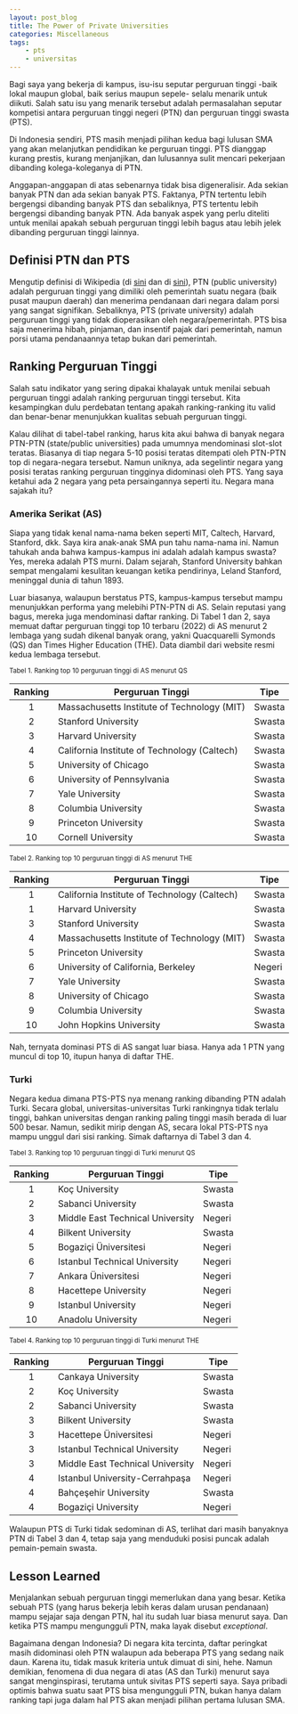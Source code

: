 ```yaml
---
layout: post_blog
title: The Power of Private Universities
categories: Miscellaneous
tags:
    - pts
    - universitas
---
```


Bagi saya yang bekerja di kampus, isu-isu seputar perguruan tinggi -baik lokal maupun global, baik serius maupun sepele- selalu menarik untuk diikuti. Salah satu isu yang menarik tersebut adalah permasalahan seputar kompetisi antara perguruan tinggi negeri (PTN) dan perguruan tinggi swasta (PTS). 

Di Indonesia sendiri, PTS masih menjadi pilihan kedua bagi lulusan SMA yang akan melanjutkan pendidikan ke perguruan tinggi. PTS dianggap kurang prestis, kurang menjanjikan, dan lulusannya sulit mencari pekerjaan dibanding kolega-koleganya di PTN. 

Anggapan-anggapan di atas sebenarnya tidak bisa digeneralisir. Ada sekian banyak PTN dan ada sekian banyak PTS. Faktanya, PTN tertentu lebih bergengsi dibanding banyak PTS dan sebaliknya, PTS tertentu lebih bergengsi dibanding banyak PTN. Ada banyak aspek yang perlu diteliti untuk menilai apakah sebuah perguruan tinggi lebih bagus atau lebih jelek dibanding perguruan tinggi lainnya.

## Definisi PTN dan PTS

Mengutip definisi di Wikipedia (di <a href="https://en.wikipedia.org/wiki/Public_university" target="_blank">sini</a> dan di <a href="https://en.wikipedia.org/wiki/Private_university" target="_blank">sini</a>), PTN (public university) adalah perguruan tinggi yang dimiliki oleh pemerintah suatu negara (baik pusat maupun daerah) dan menerima pendanaan dari negara dalam porsi yang sangat signifikan. Sebaliknya, PTS (private university) adalah perguruan tinggi yang tidak dioperasikan oleh negara/pemerintah. PTS bisa saja menerima hibah, pinjaman, dan insentif pajak dari pemerintah, namun porsi utama pendanaannya tetap bukan dari pemerintah.

## Ranking Perguruan Tinggi

Salah satu indikator yang sering dipakai khalayak untuk menilai sebuah perguruan tinggi adalah ranking perguruan tinggi tersebut. Kita kesampingkan dulu perdebatan tentang apakah ranking-ranking itu valid dan benar-benar menunjukkan kualitas sebuah  perguruan tinggi. 

Kalau dilihat di tabel-tabel ranking, harus kita akui bahwa di banyak negara PTN-PTN (state/public universities) pada umumnya mendominasi slot-slot teratas. Biasanya di tiap negara 5-10 posisi teratas ditempati oleh PTN-PTN top di negara-negara tersebut. Namun uniknya, ada segelintir negara yang posisi teratas ranking perguruan tingginya didominasi oleh PTS. Yang saya ketahui ada 2 negara yang peta persaingannya seperti itu. Negara mana sajakah itu?

### Amerika Serikat (AS)

Siapa yang tidak kenal nama-nama beken seperti MIT, Caltech, Harvard, Stanford, dkk. Saya kira anak-anak SMA pun tahu nama-nama ini. Namun tahukah anda bahwa kampus-kampus ini adalah adalah kampus swasta? Yes, mereka adalah PTS murni. Dalam sejarah, Stanford University bahkan sempat mengalami kesulitan keuangan ketika pendirinya, Leland Stanford, meninggal dunia di tahun 1893.

Luar biasanya, walaupun berstatus PTS, kampus-kampus tersebut mampu menunjukkan performa yang melebihi PTN-PTN di AS. Selain reputasi yang bagus, mereka juga mendominasi daftar ranking. Di Tabel 1 dan 2, saya memuat daftar perguruan tinggi top 10 terbaru (2022) di AS menurut 2 lembaga yang sudah dikenal banyak orang, yakni Quacquarelli Symonds (QS) dan Times Higher Education (THE). Data diambil dari website resmi kedua lembaga tersebut.

<sub>Tabel 1. Ranking top 10 perguruan tinggi di AS menurut QS</sub>

| Ranking | Perguruan Tinggi                             | Tipe   |
|:-------:|----------------------------------------------|--------|
| 1       | Massachusetts Institute of Technology (MIT)  | Swasta |
| 2       | Stanford University                          | Swasta |
| 3       | Harvard University                           | Swasta |
| 4       | California Institute of Technology (Caltech) | Swasta |
| 5       | University of Chicago                        | Swasta |
| 6       | University of Pennsylvania                   | Swasta |
| 7       | Yale University                              | Swasta |
| 8       | Columbia University                          | Swasta |
| 9       | Princeton University                         | Swasta |
| 10      | Cornell University                           | Swasta |

<sub>Tabel 2. Ranking top 10 perguruan tinggi di AS menurut THE</sub>

| Ranking | Perguruan Tinggi                             | Tipe   |
|:-------:|----------------------------------------------|--------|
| 1       | California Institute of Technology (Caltech) | Swasta |
| 1       | Harvard University                           | Swasta |
| 3       | Stanford University                          | Swasta |
| 4       | Massachusetts Institute of Technology (MIT)  | Swasta |
| 5       | Princeton University                         | Swasta |
| 6       | University of California, Berkeley           | Negeri |
| 7       | Yale University                              | Swasta |
| 8       | University of Chicago                        | Swasta |
| 9       | Columbia University                          | Swasta |
| 10      | John Hopkins University                      | Swasta |

Nah, ternyata dominasi PTS di AS sangat luar biasa. Hanya ada 1 PTN yang muncul di top 10, itupun hanya di daftar THE. 

### Turki

Negara kedua dimana PTS-PTS nya menang ranking dibanding PTN adalah Turki. Secara global, universitas-universitas Turki rankingnya tidak terlalu tinggi, bahkan universitas dengan ranking paling tinggi masih berada di luar 500 besar. Namun, sedikit mirip dengan AS, secara lokal PTS-PTS nya mampu unggul dari sisi ranking. Simak daftarnya di Tabel 3 dan 4.

<sub>Tabel 3. Ranking top 10 perguruan tinggi di Turki menurut QS</sub>

| Ranking | Perguruan Tinggi                 | Tipe   |
|:-------:|----------------------------------|--------|
| 1       | Koç University                   | Swasta |
| 2       | Sabanci University               | Swasta |
| 3       | Middle East Technical University | Negeri |
| 4       | Bilkent University               | Swasta |
| 5       | Bogaziçi Üniversitesi            | Negeri |
| 6       | Istanbul Technical University    | Negeri |
| 7       | Ankara Üniversitesi              | Negeri |
| 8       | Hacettepe University             | Negeri |
| 9       | Istanbul University              | Negeri |
| 10      | Anadolu University               | Negeri |

<sub>Tabel 4. Ranking top 10 perguruan tinggi di Turki menurut THE</sub>

| Ranking | Perguruan Tinggi                 | Tipe   |
|:-------:|----------------------------------|--------|
| 1       | Cankaya University               | Swasta |
| 2       | Koç University                   | Swasta |
| 2       | Sabanci University               | Swasta |
| 3       | Bilkent University               | Swasta |
| 3       | Hacettepe Üniversitesi           | Negeri |
| 3       | Istanbul Technical University    | Negeri |
| 3       | Middle East Technical University | Negeri |
| 4       | Istanbul University-Cerrahpaşa   | Negeri |
| 4       | Bahçeşehir University            | Swasta |
| 4       | Bogaziçi University              | Negeri |

Walaupun PTS di Turki tidak sedominan di AS, terlihat dari masih banyaknya PTN di Tabel 3 dan 4, tetap saja yang menduduki posisi puncak adalah pemain-pemain swasta. 

## Lesson Learned

Menjalankan sebuah perguruan tinggi memerlukan dana yang besar. Ketika sebuah PTS (yang harus bekerja lebih keras dalam urusan pendanaan) mampu sejajar saja dengan PTN, hal itu sudah luar biasa menurut saya. Dan ketika PTS mampu mengungguli PTN, maka layak disebut <i>exceptional</i>.

Bagaimana dengan Indonesia? Di negara kita tercinta, daftar peringkat masih didominasi oleh PTN walaupun ada beberapa PTS yang sedang naik daun. Karena itu, tidak masuk kriteria untuk dimuat di sini, hehe. Namun demikian, fenomena di dua negara di atas (AS dan Turki) menurut saya sangat menginspirasi, terutama untuk sivitas PTS seperti saya. Saya pribadi optimis bahwa suatu saat PTS bisa mengungguli PTN, bukan hanya dalam ranking tapi juga dalam hal PTS akan menjadi pilihan pertama lulusan SMA.
